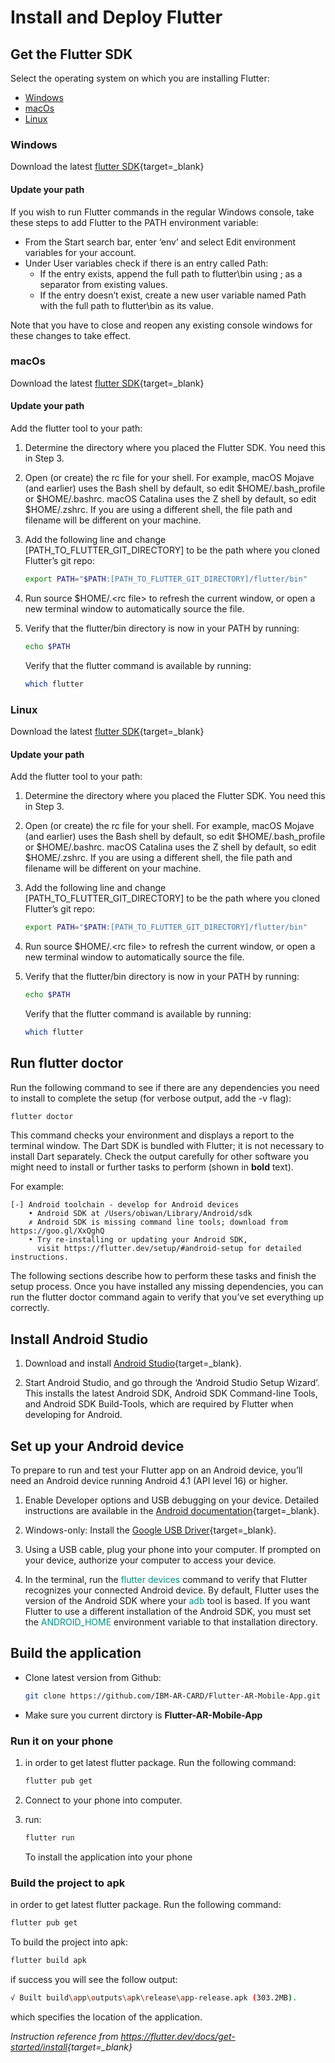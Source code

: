 # Install and Deploy Flutter

## Get the Flutter SDK  

Select the operating system on which you are installing Flutter:

+ [Windows](#windows)
+ [macOs](#macos)
+ [Linux](#linux)

### **Windows**

Download the latest [flutter SDK](https://flutter.dev/docs/development/tools/sdk/releases?tab=windows){target=_blank}

#### **Update your path**

If you wish to run Flutter commands in the regular Windows console, take these steps to add Flutter to the PATH environment variable:

+ From the Start search bar, enter ‘env’ and select Edit environment variables for your account.
+ Under User variables check if there is an entry called Path:
  + If the entry exists, append the full path to flutter\bin using ; as a separator from existing values.
  + If the entry doesn’t exist, create a new user variable named Path with the full path to flutter\bin as its value.
  
Note that you have to close and reopen any existing console windows for these changes to take effect.

### **macOs**

Download the latest [flutter SDK](https://flutter.dev/docs/development/tools/sdk/releases?tab=macos){target=_blank}

#### **Update your path**  

Add the flutter tool to your path:

1. Determine the directory where you placed the Flutter SDK. You need this in Step 3.
2. Open (or create) the rc file for your shell. For example, macOS Mojave (and earlier) uses the Bash shell by default, so edit $HOME/.bash_profile or $HOME/.bashrc. macOS Catalina uses the Z shell by default, so edit $HOME/.zshrc. If you are using a different shell, the file path and filename will be different on your machine.

3. Add the following line and change [PATH_TO_FLUTTER_GIT_DIRECTORY] to be the path where you cloned Flutter’s git repo:  

    ```bash
    export PATH="$PATH:[PATH_TO_FLUTTER_GIT_DIRECTORY]/flutter/bin"
    ```

4. Run source $HOME/.<rc file\> to refresh the current window, or open a new terminal window to automatically source the file.
5. Verify that the flutter/bin directory is now in your PATH by running:  

    ```bash
    echo $PATH
    ```

    Verify that the flutter command is available by running:

    ```bash
    which flutter
    ```

### **Linux**

Download the latest [flutter SDK](https://flutter.dev/docs/development/tools/sdk/releases?tab=linux){target=_blank}

#### **Update your path**

Add the flutter tool to your path:

1. Determine the directory where you placed the Flutter SDK. You need this in Step 3.
2. Open (or create) the rc file for your shell. For example, macOS Mojave (and earlier) uses the Bash shell by default, so edit $HOME/.bash_profile or $HOME/.bashrc. macOS Catalina uses the Z shell by default, so edit $HOME/.zshrc. If you are using a different shell, the file path and filename will be different on your machine.

3. Add the following line and change [PATH_TO_FLUTTER_GIT_DIRECTORY] to be the path where you cloned Flutter’s git repo:  

    ```bash
    export PATH="$PATH:[PATH_TO_FLUTTER_GIT_DIRECTORY]/flutter/bin"
    ```

4. Run source $HOME/.<rc file\> to refresh the current window, or open a new terminal window to automatically source the file.
5. Verify that the flutter/bin directory is now in your PATH by running:  

    ```bash
    echo $PATH
    ```

    Verify that the flutter command is available by running:

    ```bash
    which flutter
    ```

## **Run flutter doctor**

Run the following command to see if there are any dependencies you need to install to complete the setup (for verbose output, add the -v flag):

```bash
flutter doctor
```

This command checks your environment and displays a report to the terminal window. The Dart SDK is bundled with Flutter; it is not necessary to install Dart separately. Check the output carefully for other software you might need to install or further tasks to perform (shown in **bold** text).

For example:

```
[-] Android toolchain - develop for Android devices
    • Android SDK at /Users/obiwan/Library/Android/sdk
    ✗ Android SDK is missing command line tools; download from https://goo.gl/XxQghQ
    • Try re-installing or updating your Android SDK,
      visit https://flutter.dev/setup/#android-setup for detailed instructions.
```

The following sections describe how to perform these tasks and finish the setup process. Once you have installed any missing dependencies, you can run the flutter doctor command again to verify that you’ve set everything up correctly.

## Install Android Studio

1. Download and install [Android Studio](https://developer.android.com/studio){target=_blank}.

2. Start Android Studio, and go through the ‘Android Studio Setup Wizard’. This installs the latest Android SDK, Android SDK Command-line Tools, and Android SDK Build-Tools, which are required by Flutter when developing for Android.

## Set up your Android device

To prepare to run and test your Flutter app on an Android device, you’ll need an Android device running Android 4.1 (API level 16) or higher.

1. Enable Developer options and USB debugging on your device. Detailed instructions are available in the [Android documentation](https://developer.android.com/studio/debug/dev-options){target=_blank}.

2. Windows-only: Install the [Google USB Driver](https://developer.android.com/studio/run/win-usb){target=_blank}.

3. Using a USB cable, plug your phone into your computer. If prompted on your device, authorize your computer to access your device.

4. In the terminal, run the <span style="color:#008f83">flutter devices</span> command to verify that Flutter recognizes your connected Android device. By default, Flutter uses the version of the Android SDK where your <span style="color:#008f83">adb</span> tool is based. If you want Flutter to use a different installation of the Android SDK, you must set the <span style="color:#008f83">ANDROID_HOME</span> environment variable to that installation directory.

## **Build the application**

+ Clone latest version from Github:

    ```bash
    git clone https://github.com/IBM-AR-CARD/Flutter-AR-Mobile-App.git
    ```

+ Make sure you current dirctory is **Flutter-AR-Mobile-App**

### Run it on your phone

1. in order to get latest flutter package. Run the following command:

    ```bash
    flutter pub get
    ```  

2. Connect to your phone into computer.

3. run:

    ```bash
    flutter run
    ```

    To install the application into your phone

### Build the project to apk

in order to get latest flutter package. Run the following command:

```bash
flutter pub get
```  

To build the project into apk:

```bash
flutter build apk
```  

if success you will see the follow output:

```bash
√ Built build\app\outputs\apk\release\app-release.apk (303.2MB).
```

which specifies the location of the application. 

*Instruction reference from <https://flutter.dev/docs/get-started/install>{target=_blank}*
